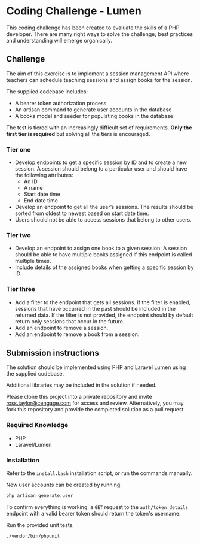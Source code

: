 # Coding Challenge - Lumen

This coding challenge has been created to evaluate the skills of a PHP developer. There are many right ways to solve the challenge; best practices and understanding will emerge organically.

## Challenge

The aim of this exercise is to implement a session management API where teachers can schedule teaching sessions and assign books for the session.

The supplied codebase includes:

-   A bearer token authorization process
-   An artisan command to generate user accounts in the database
-   A books model and seeder for populating books in the database

The test is tiered with an increasingly difficult set of requirements. **Only the first tier is required** but solving all the tiers is encouraged.

### Tier one

-   Develop endpoints to get a specific session by ID and to create a new session. A session should belong to a particular user and should have the following attributes:
    -   An ID
    -   A name
    -   Start date time
    -   End date time
-   Develop an endpoint to get all the user’s sessions. The results should be sorted from oldest to newest based on start date time.
-   Users should not be able to access sessions that belong to other users.

### Tier two

-   Develop an endpoint to assign one book to a given session. A session should be able to have multiple books assigned if this endpoint is called multiple times.
-   Include details of the assigned books when getting a specific session by ID.

### Tier three

-   Add a filter to the endpoint that gets all sessions. If the filter is enabled, sessions that have occurred in the past should be included in the returned data. If the filter is not provided, the endpoint should by default return only sessions that occur in the future.
-   Add an endpoint to remove a session.
-   Add an endpoint to remove a book from a session.

## Submission instructions

The solution should be implemented using PHP and Laravel Lumen using the supplied codebase.

Additional libraries may be included in the solution if needed.

Please clone this project into a private repository and invite ross.taylor@cengage.com for access and review. Alternatively, you may fork this repository and provide the completed solution as a pull request.

### Required Knowledge

-   PHP
-   Laravel/Lumen

### Installation

Refer to the `install.bash` installation script, or run the commands manually.

New user accounts can be created by running:

```bash
php artisan generate:user
```

To confirm everything is working, a `GET` request to the `auth/token_details` endpoint with a valid bearer token should return the token's username.

Run the provided unit tests.

```bash
./vendor/bin/phpunit
```
